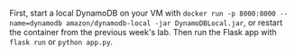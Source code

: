 
First, start a local DynamoDB on your VM with `docker run -p 8000:8000 --name=dynamodb amazon/dynamodb-local -jar DynamoDBLocal.jar`, or restart the container from the previous week's lab.
Then run the Flask app with `flask run` or `python app.py`.
